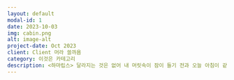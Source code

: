 ```yaml
---
layout: default
modal-id: 1
date: 2023-10-03
img: cabin.png
alt: image-alt
project-date: Oct 2023
client: Client 머라 쓸까욤
category: 이것은 카테고리
description: <하마립스> 달라지는 것은 없어 내 머릿속이 잠이 들기 전과 오늘 아침이 같다면#하하
---
```

